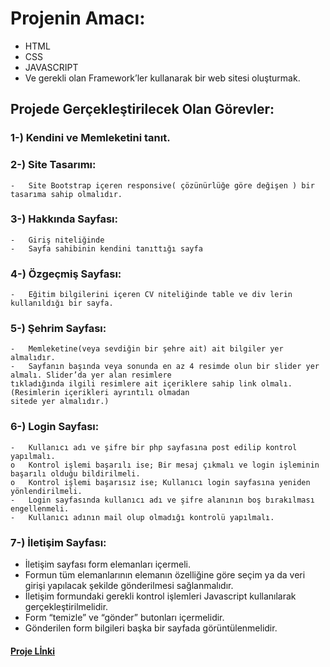 # Projenin Amacı: 
  -	HTML
  -	CSS
  -	JAVASCRIPT
  -	Ve gerekli olan Framework’ler kullanarak bir web sitesi oluşturmak.
## Projede Gerçekleştirilecek Olan Görevler:
###  1-) Kendini ve Memleketini tanıt.
###  2-) Site Tasarımı:
    -	Site Bootstrap içeren responsive( çözünürlüğe göre değişen ) bir tasarıma sahip olmalıdır.
###  3-) Hakkında Sayfası:
    -	Giriş niteliğinde
    -	Sayfa sahibinin kendini tanıttığı sayfa
###  4-) Özgeçmiş Sayfası:
    -	Eğitim bilgilerini içeren CV niteliğinde table ve div lerin kullanıldığı bir sayfa.
###  5-) Şehrim Sayfası:
    -	Memleketine(veya sevdiğin bir şehre ait) ait bilgiler yer almalıdır.
    -	Sayfanın başında veya sonunda en az 4 resimde olun bir slider yer almalı. Slider’da yer alan resimlere 
    tıkladığında ilgili resimlere ait içeriklere sahip link olmalı. (Resimlerin içerikleri ayrıntılı olmadan
    sitede yer almalıdır.)
###  6-) Login Sayfası:
    -	Kullanıcı adı ve şifre bir php sayfasına post edilip kontrol yapılmalı.
    o	Kontrol işlemi başarılı ise; Bir mesaj çıkmalı ve login işleminin başarılı olduğu bildirilmeli.
    o	Kontrol işlemi başarısız ise; Kullanıcı login sayfasına yeniden yönlendirilmeli.
    -	Login sayfasında kullanıcı adı ve şifre alanının boş bırakılması engellenmeli.
    -	Kullanıcı adının mail olup olmadığı kontrolü yapılmalı.
###  7-) İletişim Sayfası:
  -	İletişim sayfası form elemanları içermeli.
  -	Formun tüm elemanlarının elemanın özelliğine göre seçim ya da veri girişi yapılacak şekilde gönderilmesi sağlanmalıdır.
  -	İletişim formundaki gerekli kontrol işlemleri Javascript kullanılarak gerçekleştirilmelidir.
  -	Form “temizle” ve “gönder” butonları içermelidir.
  -	Gönderilen form bilgileri başka bir sayfada görüntülenmelidir.
  #### [Proje Lİnki](https://github.com/RafetJinx/WebTeknolojileriProje)
  
